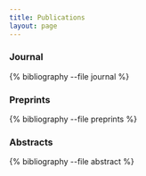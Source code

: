 ```yaml
---
title: Publications
layout: page
---
```


<!-- ### Conference
{% bibliography --file conference %} -->

### Journal
{% bibliography --file journal %}

### Preprints
{% bibliography --file preprints %}

### Abstracts
{% bibliography --file abstract %}
